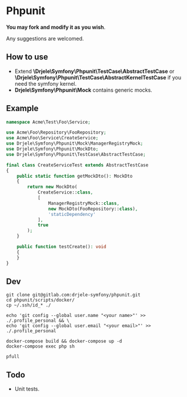 # Phpunit

**You may fork and modify it as you wish**.

Any suggestions are welcomed.

## How to use

* Extend **\Drjele\Symfony\Phpunit\TestCase\AbstractTestCase** or **\Drjele\Symfony\Phpunit\TestCase\AbstractKernelTestCase** if you need the symfony kernel.
* **Drjele\Symfony\Phpunit\Mock** contains generic mocks.

## Example

```php
namespace Acme\Test\Foo\Service;

use Acme\Foo\Repository\FooRepository;
use Acme\Foo\Service\CreateService;
use Drjele\Symfony\Phpunit\Mock\ManagerRegistryMock;
use Drjele\Symfony\Phpunit\MockDto;
use Drjele\Symfony\Phpunit\TestCase\AbstractTestCase;

final class CreateServiceTest extends AbstractTestCase
{
    public static function getMockDto(): MockDto
    {
        return new MockDto(
            CreateService::class,
            [
                ManagerRegistryMock::class,
                new MockDto(FooRepository::class),
                'staticDependency'
            ],
            true
        );
    }

    public function testCreate(): void
    {
    }
}
```

## Dev

```shell
git clone git@gitlab.com:drjele-symfony/phpunit.git
cd phpunit/scripts/docker/
cp ~/.ssh/id_* ./

echo 'git config --global user.name "<your name>"' >> ./.profile_personal && \
echo 'git config --global user.email "<your email>"' >> ./.profile_personal

docker-compose build && docker-compose up -d
docker-compose exec php sh

pfull
```

## Todo

* Unit tests.
